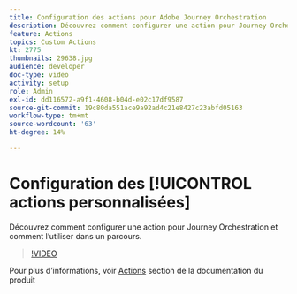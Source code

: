 ```yaml
---
title: Configuration des actions pour Adobe Journey Orchestration
description: Découvrez comment configurer une action pour Journey Orchestration et comment l’utiliser dans un parcours.
feature: Actions
topics: Custom Actions
kt: 2775
thumbnails: 29638.jpg
audience: developer
doc-type: video
activity: setup
role: Admin
exl-id: dd116572-a9f1-4608-b04d-e02c17df9587
source-git-commit: 19c80da551ace9a92ad4c21e8427c23abfd05163
workflow-type: tm+mt
source-wordcount: '63'
ht-degree: 14%

---
```


# Configuration des [!UICONTROL actions personnalisées]

Découvrez comment configurer une action pour Journey Orchestration et comment l’utiliser dans un parcours.

>[!VIDEO](https://video.tv.adobe.com/v/29638?quality=12)

Pour plus d’informations, voir [Actions](https://experienceleague.adobe.com/docs/journeys/using/action-journeys/action.html?lang=en) section de la documentation du produit
